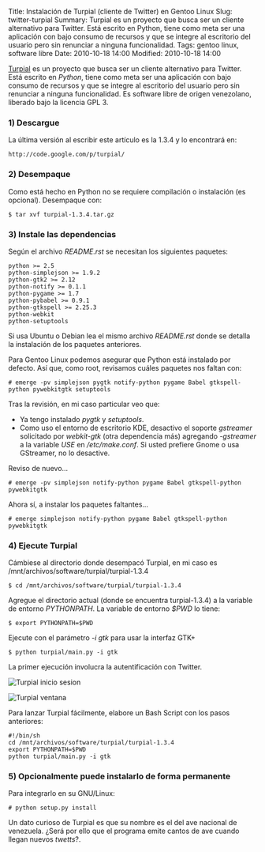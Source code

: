Title: Instalación de Turpial (cliente de Twitter) en Gentoo Linux
Slug: twitter-turpial
Summary: Turpial es un proyecto que busca ser un cliente alternativo para Twitter. Está escrito en Python, tiene como meta ser una aplicación con bajo consumo de recursos y que se integre al escritorio del usuario pero sin renunciar a ninguna funcionalidad.
Tags: gentoo linux, software libre
Date: 2010-10-18 14:00
Modified: 2010-10-18 14:00


[Turpial](http://turpial.org.ve/) es un proyecto que busca ser un cliente alternativo para Twitter. Está escrito en *Python*, tiene como meta ser una aplicación con bajo consumo de recursos y que se integre al escritorio del usuario pero sin renunciar a ninguna funcionalidad. Es software libre de origen venezolano, liberado bajo la licencia GPL 3.

### 1) Descargue

La última versión al escribir este artículo es la 1.3.4 y lo encontrará en:

    http://code.google.com/p/turpial/

### 2) Desempaque

Como está hecho en Python no se requiere compilación o instalación (es opcional). Desempaque con:

    $ tar xvf turpial-1.3.4.tar.gz

### 3) Instale las dependencias

Según el archivo *README.rst* se necesitan los siguientes paquetes:

    python >= 2.5
    python-simplejson >= 1.9.2
    python-gtk2 >= 2.12
    python-notify >= 0.1.1
    python-pygame >= 1.7
    python-pybabel >= 0.9.1
    python-gtkspell >= 2.25.3
    python-webkit
    python-setuptools

Si usa Ubuntu o Debian lea el mismo archivo *README.rst* donde se detalla la instalación de los paquetes anteriores.

Para Gentoo Linux podemos asegurar que Python está instalado por defecto. Así que, como root, revisamos cuáles paquetes nos faltan con:

    # emerge -pv simplejson pygtk notify-python pygame Babel gtkspell-python pywebkitgtk setuptools

Tras la revisión, en mi caso particular veo que:

* Ya tengo instalado *pygtk* y *setuptools*.
* Como uso el entorno de escritorio KDE, desactivo el soporte *gstreamer* solicitado por *webkit-gtk* (otra dependencia más) agregando *-gstreamer* a la variable *USE* en */etc/make.conf*. Si usted prefiere Gnome o usa GStreamer, no lo desactive.

Reviso de nuevo...

    # emerge -pv simplejson notify-python pygame Babel gtkspell-python pywebkitgtk

Ahora sí, a instalar los paquetes faltantes...

    # emerge simplejson notify-python pygame Babel gtkspell-python pywebkitgtk

### 4) Ejecute Turpial

Cámbiese al directorio donde desempacó Turpial, en mi caso es /mnt/archivos/software/turpial/turpial-1.3.4

    $ cd /mnt/archivos/software/turpial/turpial-1.3.4

Agregue el directorio actual (donde se encuentra turpial-1.3.4) a la variable de entorno *PYTHONPATH*. La variable de entorno *$PWD* lo tiene:

    $ export PYTHONPATH=$PWD

Ejecute con el parámetro *-i gtk* para usar la interfaz GTK+

    $ python turpial/main.py -i gtk

La primer ejecución involucra la autentificación con Twitter.

![Turpial inicio sesion](turpial-inicio-sesion.png)

![Turpial ventana](turpial-ventana.jpg)

Para lanzar Turpial fácilmente, elabore un Bash Script con los pasos anteriores:

    #!/bin/sh
    cd /mnt/archivos/software/turpial/turpial-1.3.4
    export PYTHONPATH=$PWD
    python turpial/main.py -i gtk

### 5) Opcionalmente puede instalarlo de forma permanente

Para integrarlo en su GNU/Linux:

    # python setup.py install

Un dato curioso de Turpial es que su nombre es el del ave nacional de venezuela. ¿Será por ello que el programa emite cantos de ave cuando llegan nuevos _twetts_?.
